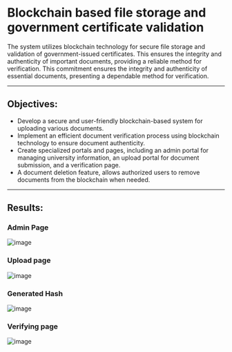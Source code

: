 # Blockchain based file storage and government certificate validation

The system utilizes blockchain technology for secure file storage and validation of government-issued certificates. This ensures the integrity and authenticity of important documents, providing a reliable method for verification. This commitment ensures the integrity and authenticity of essential documents, presenting a dependable method for verification.

<hr />

## Objectives:

<ul>
<li>Develop a secure and user-friendly blockchain-based system for uploading various documents.</li>
<li>Implement an efficient document verification process using blockchain technology to ensure document authenticity.</li>
<li>Create specialized portals and pages, including an admin portal for managing university information, an upload portal for document submission, and a verification page.</li>
<li>A document deletion feature, allows authorized users to remove documents from the blockchain when needed.</li></ul>

<hr />

## Results:

### Admin Page
![image](https://github.com/Annapurna138/ipfs/assets/101049112/43c9daf5-a46f-4154-ab00-bd8969c29349)

### Upload page
![image](https://github.com/Annapurna138/ipfs/assets/101049112/f7c2e2a4-68a3-4e6e-8bdb-1720e3578a26)

### Generated Hash
![image](https://github.com/Annapurna138/ipfs/assets/101049112/e5c4a306-a7b7-4570-b689-66a2a023952d)

### Verifying page
![image](https://github.com/Annapurna138/ipfs/assets/101049112/362c9a22-dd21-4c9b-b5e4-6db8f8805375)
